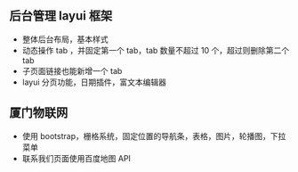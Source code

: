
## 后台管理 layui 框架
*	整体后台布局，基本样式
*	动态操作 tab ，并固定第一个 tab，tab 数量不超过 10 个，超过则删除第二个 tab
*	子页面链接也能新增一个 tab
*	layui 分页功能，日期插件，富文本编辑器


## 厦门物联网
*	使用 bootstrap，栅格系统，固定位置的导航条，表格，图片，轮播图，下拉菜单
*   联系我们页面使用百度地图 API 





